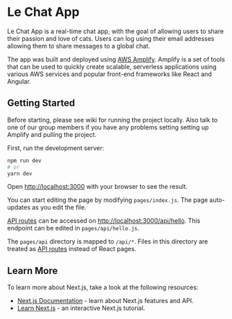 # Le Chat App

Le Chat App is a real-time chat app, with the goal of allowing users to share their passion and love of cats. Users can log using their email addresses allowing them to share messages to a global chat. 

The app was built and deployed using [AWS Amplify](https://aws.amazon.com/amplify/). Amplify is a set of tools that can be used to quickly create scalable, serverless applications using various AWS services and popular front-end frameworks like React and Angular. 

## Getting Started

Before starting, please see wiki for running the project locally. Also talk to one of our group members if you have any problems setting setting up Amplify and pulling the project. 

First, run the development server:

```bash
npm run dev
# or
yarn dev
```

Open [http://localhost:3000](http://localhost:3000) with your browser to see the result.

You can start editing the page by modifying `pages/index.js`. The page auto-updates as you edit the file.

[API routes](https://nextjs.org/docs/api-routes/introduction) can be accessed on [http://localhost:3000/api/hello](http://localhost:3000/api/hello). This endpoint can be edited in `pages/api/hello.js`.

The `pages/api` directory is mapped to `/api/*`. Files in this directory are treated as [API routes](https://nextjs.org/docs/api-routes/introduction) instead of React pages.

## Learn More

To learn more about Next.js, take a look at the following resources:

- [Next.js Documentation](https://nextjs.org/docs) - learn about Next.js features and API.
- [Learn Next.js](https://nextjs.org/learn) - an interactive Next.js tutorial.

